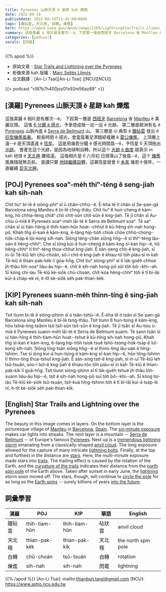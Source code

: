 ```yaml
---
title: Pyrenees 山脈天頂 ê 星跡 kah 爍爁
date: 2022-09-19
publishdate: 2022-09-19T11:45:00+0800
tags: [鐵砧雲, 天北極, 自轉, 爍爁]
hero: https://apod.nasa.gov/apod/image/2209/LightningStarTrails_Llimos_960.jpg
summary: 這張美麗 ê 相片是有層次--ê。下跤第一層是西班牙 Barcelona 省 Manlleu ê 美麗庄頭。
categories: [podcast]
vocals: [阿錕]
---
```


{{% apod %}}

- 原始文章：[Star Trails and Lightning over the Pyrenees](https://apod.nasa.gov/apod/ap220919.html)
- 影像來源 kah 版權：[Marc Sellés Llimós](https://www.instagram.com/marcselles/)
- 台文翻譯：[An-Li Tsai][An-Li Tsai] ([NCU][NCU])

{{< podcast "cl97b7h400joz01x92m56az89" >}}

## [漢羅] Pyrenees 山脈天頂 ê 星跡 kah 爍爁
這張美麗 ê 相片是有層次--ê。
下跤第一層是 [西班牙][Spain] [Barcelona][Barcelona] 省 [Manlleu][Manlleu] ê 美麗庄頭。
這張 [6 分鐘 ê 感光][six-minute exposure]，予車燈成做一巡一巡 ê 光跡。
第二層是歐洲有名 ê [Pyrenees][Pyrenees] 山脈內底 ê [Serra de Bellmunt][Serra de Bellmunt] 山。
第三層是 ùi 典型 ê [鐵砧雲][anvil cloud] 發出 ê [巨型爍爁風暴][tremendous lightning storm]。
較長時間 ê 感光，會當翕著足濟錯綜複雜 ê [雷公爍爁][lightning bolts]。
上頂層上遠--ê 是天頂遙遠 ê [恆星][stars]。
這是用幾若分鐘 ê 感光時間翕--ê，予恆星 tī 天頂拖出 [光跡][trails]。
會產生這个光跡，是因為地球咧自轉，所以這个 [光跡 ê 曲度][curvature of the trails] 就表示 in kah 地球 ê [天北極][north spin pole t] 離偌遠。
這張相片是 tī 六月初 日頭落山了後翕--ê，這个 [爍爁][lightning] 風暴隨就無去矣。
是講只要 [地球繼續自轉][Earth spins t]，這寡恆星就會 tī [未來][into the future] 幾若十億年，一直繼續 [踅天北極][circle the pole]。

## [POJ] Pyrenees soaⁿ-me̍h thiⁿ-téng ê seng-jiah kah sih-nah
Chit tiuⁿ bí-lē ê siòng-phìⁿ sī ū chân-chhù--ê.
Ē-kha tē it chân sī Se-pan-gâ Barcelona séng Manlleu ê bí-lē chng-thâu.
Chit tiuⁿ 6 hun-cheng ê kám-kng, hō͘ chhia-teng chiâⁿ chò chi̍t-sûn chi̍t-sûn ê kng-jiah.
Tē jī chân sī Au-chiu ū-miâ ê Pyrenees soaⁿ-me̍h lāi-té ê Serra de Bellmunt soaⁿ.
Tē saⁿ chân sī ùi tián-hêng ê thih-tiam-hûn hoat--chhut ê kū-hêng sih-nah hong-pō.
Khah tn̂g sî-kan ê kám-kng, ē-tàng hip-tio̍h chiok chōe chhò-chong-ho̍k-cha̍p ê lûi-kong sih-nah.
Siōng téng-chân siōng hn̄g--ê sī thiⁿ-téng iâu-oán ê hêng-chhiⁿ.
Che sī iōng kúi-ā hun-cheng ê kám-kng sî-kan hip--ê, hō͘ hêng-chhiⁿ tī thiⁿ-téng thoa-chhut kng-jiah.
Ē sán-seng chit-ê kng-jiah, sī in-ūi Tē-kiû leh chū-choán, só͘-í chit-ê kng-jiah ê khiau-tō͘ to̍h piáu-sī in kah Tē-kiû ê thian-pak-ke̍k lī gōa-hn̄g.
Chit tiuⁿ siòng-phìⁿ sī tī la̍k-goe̍h chhoe ji̍t-thâu lo̍h-soaⁿ liáu-āu hip--ê, chit ê sih-nah hong-pō sûi to̍h bô--khì--ah.
Sī kóng chí-iàu Tē-kiû kè-sio̍k chū-choán, chit-kóa hêng-chhiⁿ to̍h ē tī bī-lâi kúi-ā cha̍p-ek nî, it-ti̍t kè-sio̍k se̍h pak-thian-ke̍k.


## [KIP] Pyrenees suann-me̍h thinn-tíng ê sing-jiah kah sih-nah
Tsit tiunn bí-lē ê siòng-phìnn sī ū tsân-tshù--ê.
Ē-kha tē it tsân sī Se-pan-gâ Barcelona síng Manlleu ê bí-lē tsng-thâu.
Tsit tiunn 6 hun-tsing ê kám-kng, hōo tshia-ting tsiânn tsò tsi̍t-sûn tsi̍t-sûn ê kng-jiah.
Tē jī tsân sī Au-tsiu ū-miâ ê Pyrenees suann-me̍h lāi-té ê Serra de Bellmunt suann.
Tē sann tsân sī uì tián-hîng ê thih-tiam-hûn huat--tshut ê kū-hîng sih-nah hong-pō.
Khah tn̂g sî-kan ê kám-kng, ē-tàng hip-tio̍h tsiok tsuē tshò-tsong-ho̍k-tsa̍p ê luî-kong sih-nah.
Siōng tíng-tsân siōng hn̄g--ê sī thinn-tíng iâu-uán ê hîng-tshinn.
Tse sī iōng kuí-ā hun-tsing ê kám-kng sî-kan hip--ê, hōo hîng-tshinn tī thinn-tíng thua-tshut kng-jiah.
Ē sán-sing tsit-ê kng-jiah, sī in-uī Tē-kiû leh tsū-tsuán, sóo-í tsit-ê kng-jiah ê khiau-tōo to̍h piáu-sī in kah Tē-kiû ê thian-pak-ki̍k lī guā-hn̄g.
Tsit tiunn siòng-phìnn sī tī la̍k-gue̍h tshue ji̍t-thâu lo̍h-suann liáu-āu hip--ê, tsit ê sih-nah hong-pō suî to̍h bô--khì--ah.
Sī kóng tsí-iàu Tē-kiû kè-sio̍k tsū-tsuán, tsit-kuá hîng-tshinn to̍h ē tī bī-lâi kuí-ā tsa̍p-ik nî, it-ti̍t kè-sio̍k se̍h pak-thian-ki̍k.

## [English] Star Trails and Lightning over the Pyrenees
The beauty in this image comes in layers.
On the bottom layer is the picturesque village of [Manlleu][Manlleu] in [Barcelona][Barcelona], [Spain][Spain].
The [six-minute exposure][six-minute exposure] makes car lights into streaks.
The next layer is a mountain -- [Serra de Bellmunt][Serra de Bellmunt] -- of Europe's famous [Pyrenees][Pyrenees].
Next up is a [tremendous lightning storm][tremendous lightning storm] emanating from a classically-shaped [anvil cloud][anvil cloud].
The long exposure allowed for the capture of many intricate [lightning bolts][lightning bolts].
Finally, at the top and furthest in the distance are [stars][stars].
Here, the multi-minute exposure made stars into [trails][trails].
The trailing effect is caused by the rotation of the Earth, and the [curvature of the trails][curvature of the trails] indicates their distance from the [north spin pole][north spin pole e] of the Earth above.
Taken after sunset in early June, the [lightning][lightning] storm soon moved off.
The stars, though, will continue to [circle the pole][circle the pole] for as long as the [Earth spins][Earth spins t] -- surely billions of years [into the future][into the future].

## 詞彙學習

|漢羅|POJ|KIP|華語|English|
|-|-|-|-|-|
|鐵砧雲|thih-tiam-hûn|thih-tiam-hûn|砧狀雲|anvil cloud|
|天北極|thian-pak-ke̍k|thian-pak-ki̍k|天北極|the north spin pole|
|自轉|chū-choán|tsū-tsuán|自轉|rotation|
|爍爁|sih-nah|sih-nah|閃電|lightning|

{{% /apod %}}
[An-Li Tsai]: mailto:thianbun.taigi@gmail.com
[NCU]: https://www.astro.ncu.edu.tw

[copyright]: https://apod.nasa.gov/apod/fap/lib/about_apod.html#srapply


[Manlleu]:https://youtu.be/ZvpjCiuYS0M
[Barcelona]:https://en.wikipedia.org/wiki/Province_of_Barcelona
[Spain]:https://en.wikipedia.org/wiki/Spain
[six-minute exposure]:https://www.instagram.com/p/CiN2Z5LqoXo/
[Serra de Bellmunt]:https://commons.wikimedia.org/wiki/File:La_serra_de_Bellmunt_des_de_Sant_Pere_de_Torell%C3%B3_-P1300493.jpg
[Pyrenees]:https://en.wikipedia.org/wiki/Pyrenees
[tremendous lightning storm]:https://www.beverlyhillsvets.com/blog/wp-content/uploads/2021/01/Beverly-Hills-MI-Scared-Cat.jpg
[anvil cloud]:https://en.wikipedia.org/wiki/Cumulonimbus_incus
[lightning bolts]:https://www.lightningmaps.org/
[stars]:https://science.nasa.gov/astrophysics/focus-areas/how-do-stars-form-and-evolve
[trails]:https://earthsky.org/astronomy-essentials/what-are-star-trails/
[curvature of the trails]:https://apod.nasa.gov/apod/ap200407.html
[north spin pole e]:https://apod.nasa.gov/apod/ap220728.html
[north spin pole t]:https://apod.nasa.gov/apod/ap220728.html
[lightning]:https://scijinks.jpl.nasa.gov/lightning
[circle the pole]:https://apod.nasa.gov/apod/ap190118.html
[Earth spins e]:https://apod.nasa.gov/apod/ap210922.html
[Earth spins t]:https://apod.tw/daily/20210922/
[into the future]:https://en.wikipedia.org/wiki/Timeline_of_the_far_future#Earth,_the_Solar_System,_and_the_universe
